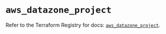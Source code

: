 # `aws_datazone_project`

Refer to the Terraform Registry for docs: [`aws_datazone_project`](https://registry.terraform.io/providers/hashicorp/aws/6.6.0/docs/resources/datazone_project).
